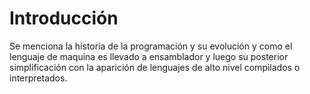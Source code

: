 Introducción
=

Se menciona la historia de la programación y su evolución y como el lenguaje de
maquina es llevado a ensamblador y luego su posterior simplificación con la
aparición de lenguajes de alto nivel compilados o interpretados.  
